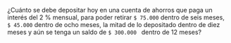 ¿Cuánto se debe depositar hoy en una cuenta de ahorros que paga un interés del 2 % mensual,
para poder retirar `$ 75.000` dentro de seis meses, `$ 45.000` dentro de ocho meses, la mitad de lo
depositado dentro de diez meses y aún se tenga un saldo de `$ 300.000 ` dentro de 12 meses?